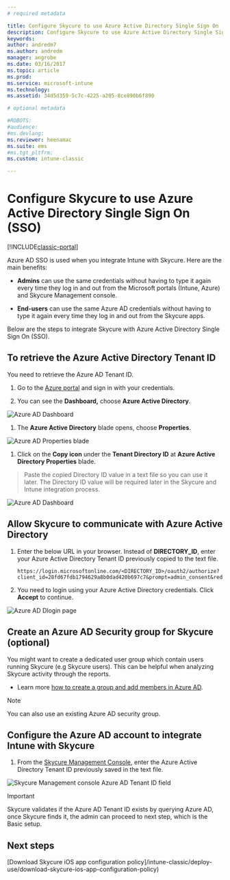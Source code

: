 ```yaml
---
# required metadata

title: Configure Skycure to use Azure Active Directory Single Sign On | Microsoft Docs
description: Configure Skycure to use Azure Active Directory Single Sign On (SSO)
keywords:
author: andredm7
ms.author: andredm
manager: angrobe
ms.date: 03/16/2017
ms.topic: article
ms.prod:
ms.service: microsoft-intune
ms.technology:
ms.assetid: 34d5d359-5c7c-4225-a205-8ce890b6f890

# optional metadata

#ROBOTS:
#audience:
#ms.devlang:
ms.reviewer: heenamac
ms.suite: ems
#ms.tgt_pltfrm:
ms.custom: intune-classic

---
```


# Configure Skycure to use Azure Active Directory Single Sign On (SSO)

[!INCLUDE[classic-portal](../includes/classic-portal.md)]

Azure AD SSO is used when you integrate Intune with Skycure. Here are the main benefits:

-   **Admins** can use the same credentials without having to type it again every time they log in and out from the Microsoft portals (Intune, Azure) and Skycure Management console.

-   **End-users** can use the same Azure AD credentials without having to type it again every time they log in and out from the Skycure apps.

Below are the steps to integrate Skycure with Azure Active Directory Single Sign On (SSO).

## To retrieve the Azure Active Directory Tenant ID

You need to retrieve the Azure AD Tenant ID.

1.  Go to the [Azure portal](https://portal.azure.com/) and sign in with your credentials.

2.  You can see the **Dashboard,** choose **Azure Active Directory**.

![Azure AD Dashboard](../media/mtp/skycure-sso-1.png)

1.  The **Azure Active Directory** blade opens, choose **Properties**.

![Azure AD Properties blade](../media/mtp/skycure-sso-2.png)

1.  Click on the **Copy icon** under the **Tenant Directory ID** at **Azure Active Directory Properties** blade.

> Paste the copied Directory ID value in a text file so you can use it later. The Directory ID value will be required later in the Skycure and Intune integration process.

![Azure AD Dashboard](../media/mtp/skycure-sso-3.png)

## Allow Skycure to communicate with Azure Active Directory

1.  Enter the below URL in your browser. Instead of **DIRECTORY_ID**, enter your Azure Active Directory Tenant ID previously copied to the text file.

		https://login.microsoftonline.com/<DIRECTORY_ID>/oauth2/authorize?client_id=28fd67fdb1794629a8b0dad420b697c7&prompt=admin_consent&redirect_uri=https%3A%2F%2Fmc.skycure.com%2Fapi%2Fexternal%2Fmdm%2Faad_app_consent%2Fmanagement_callback&response_type=code

2.  You need to login using your Azure Active Directory credentials. Click **Accept** to continue.

![Azure AD Dlogin page](../media/mtp/skycure-sso-4.png)

## Create an Azure AD Security group for Skycure (optional)

You might want to create a dedicated user group which contain users running Skycure (e.g Skycure users). This can be helpful when analyzing Skycure activity through the reports.

-   Learn more [how to create a group and add members in Azure AD](https://docs.microsoft.com/azure/active-directory/active-directory-groups-create-azure-portal).

> [!NOTE] 
> You can also use an existing Azure AD security group.

## Configure the Azure AD account to integrate Intune with Skycure

1.  From the [Skycure Management Console](https://aad.skycure.com/), enter the Azure Active Directory Tenant ID previously saved in the text file.

![Skycure Management console Azure AD Tenant ID field](../media/mtp/skycure-sso-5.png)

> [!IMPORTANT] 
> Skycure validates if the Azure AD Tenant ID exists by querying Azure AD, once Skycure finds it, the admin can proceed to next step, which is the Basic setup.

## Next steps

[Download Skycure iOS app configuration policy]/intune-classic/deploy-use/download-skycure-ios-app-configuration-policy)
